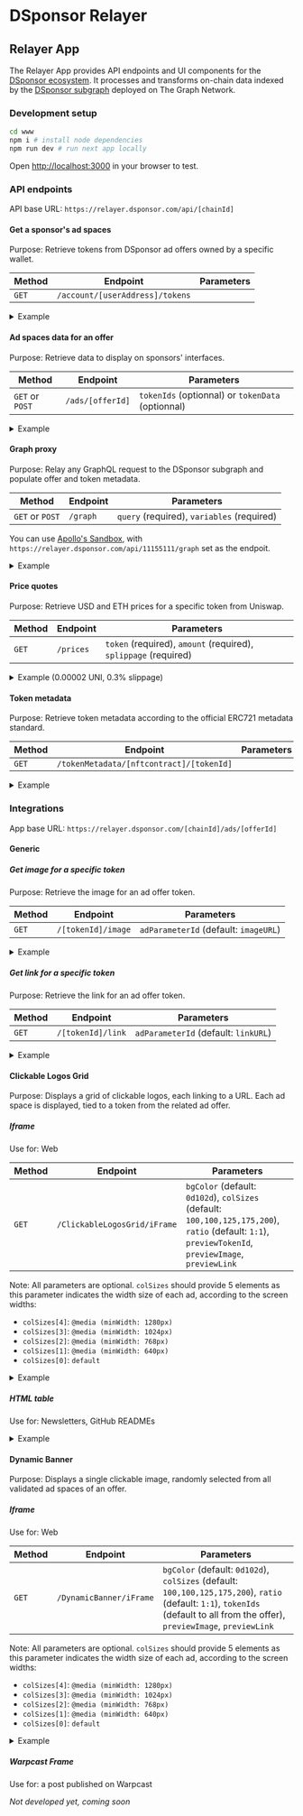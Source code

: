 # DSponsor Relayer

## Relayer App

The Relayer App provides API endpoints and UI components for the [DSponsor ecosystem](https://dsponsor.com). It processes and transforms on-chain data indexed by the [DSponsor subgraph](https://github.com/dcast-media/dsponsor-subgraph) deployed on The Graph Network.

### Development setup

```bash
cd www
npm i # install node dependencies
npm run dev # run next app locally
```

Open [http://localhost:3000](http://localhost:3000) in your browser to test.

### API endpoints

API base URL: `https://relayer.dsponsor.com/api/[chainId]`

#### Get a sponsor's ad spaces

Purpose: Retrieve tokens from DSponsor ad offers owned by a specific wallet.

|Method|Endpoint|Parameters|
|--|--|--|
|`GET`|`/account/[userAddress]/tokens`| |

<details>

<summary>
 Example
</summary>

##### Request

```bash
curl 'https://relayer.dsponsor.com/api/11155111/account/0x9a7FAC267228f536A8f250E65d7C4CA7d39De766/tokens'
```

##### Response

```json
[
  {
    "id": "1",
    "disable": false,
    "metadataURL": "https://bafkreicmn6gia3cplyt7tu56sfue6cpw5dm2dnwuz2zkj4dhqrg5bzwuua.ipfs.nftstorage.link/",
    "name": "Tokenized ad spaces in SiBorg App",
    "initialCreator": "0x9a7fac267228f536a8f250e65d7c4ca7d39de766",
    "validators": null,
    "admins": [
      "0x9a7fac267228f536a8f250e65d7c4ca7d39de766"
    ],
    "creationTimestamp": "1713371172",
    "adParameters": [
      {
        "adParameter": {
          "id": "imageURL-6.4:1",
          "base": "imageURL",
          "variants": [
            "6.4:1"
          ]
        }
      },
      {
        "adParameter": {
          "id": "linkURL",
          "base": "linkURL",
          "variants": []
        }
      },
      {
        "adParameter": {
          "id": "xCreatorHandle",
          "base": "xCreatorHandle",
          "variants": []
        }
      },
      {
        "adParameter": {
          "id": "xSpaceId",
          "base": "xSpaceId",
          "variants": []
        }
      }
    ],
    "nftContract": {
      "id": "0x83476e4178394fd4ac6d958a6933247d3531dbd9",
      "allowList": false,
      "maxSupply": "115792089237316195423570985008687907853269984665640564039457584007913129639935",
      "prices": [],
      "tokens": [
        {
          "tokenId": "110771216890900307486995680796878979552050216338441285842533727414245120540081",
          "setInAllowList": false,
          "marketplaceListings": [
            {
              "listingType": "Direct",
              "startTime": "1713630360",
              "endTime": "1714062360",
              "currency": "0x94a9d9ac8a22534e3faca9f4e7f2e2cf85d5e4c8",
              "buyoutPricePerToken": "45500000",
              "reservePricePerToken": "45500000",
              "status": "CREATED",
              "bids": []
            }
          ],
          "nftContract": {
            "allowList": false,
            "prices": []
          },
          "mint": {
            "tokenData": "airdrop",
            "blockTimestamp": "1713371592"
          },
          "prices": [],
          "metadata": {
            "name": "#airdrop - Tokenized Ad Space",
            "description": "Tokenized advertisement spaces link to the ticker 'airdrop' (query term in the app)\n\nBuying this ad space give you the exclusive right to submit an ad to be displayed when any user searches for 'airdrop'.\nSiBorg team still has the power to validate or reject ad assets.\nYou are free to change the ad proposal at anytime and free to resell it on the open market.",
            "image": "https://placehold.co/400x400?text=SiBorg%20Ad%20Space%0Aairdrop",
            "external_url": "",
            "attributes": [
              {
                "trait_type": "Search Query",
                "value": "airdrop"
              }
            ]
          }
        }
      ]
    }
  }
]
```

</details>

#### Ad spaces data for an offer

Purpose: Retrieve data to display on sponsors' interfaces.

|Method|Endpoint|Parameters|
|--|--|--|
|`GET` or `POST`|`/ads/[offerId]`| `tokenIds` (optionnal) or `tokenData` (optionnal)|

<details>

<summary>
 Example
</summary>

##### Request

```bash
curl 'https://relayer.dsponsor.com/api/11155111/ads/1?tokenData=web3,twitter,staking'
```

##### Response

```json
{
  "_tokenIds": [
    "65329693524297118063646238334159138948524025175806621014596919199733788562630",
    "101661046026135114031620108954831493212219976668510473490175828180454937635060",
    "64873369441774726751632143071124460964591437972899336413549633584093280026386",
    "42815755960540918129438353840082893508347041245824540425731235505437781612563"
  ],
  "_tokenData": [
    "web3",
    "twitter",
    "staking",
    "cryptonnews"
  ],
  "65329693524297118063646238334159138948524025175806621014596919199733788562630": {
    "imageURL-6.4:1": {
      "state": "CURRENT_ACCEPTED",
      "data": "https://6f375d41f2a33f1f08f6042a65d49ec9.ipfscdn.io/ipfs/bafybeihkthq6hnez2tfogymwnktkgnpbpbvreizpclhvzywyxkc6ukqa7u/"
    },
    "linkURL": {
      "state": "CURRENT_ACCEPTED",
      "data": "https://test.fr"
    },
    "_tokenData": "web3",
    "_buy": {
      "link": "https://app.staging.dsponsor.com/sepolia/offer/1/65329693524297118063646238334159138948524025175806621014596919199733788562630?tokenData=web3",
      "mint": null,
      "secondary": null
    },
    "xCreatorHandle": {
      "state": "UNAVAILABLE",
      "data": null
    },
    "xSpaceId": {
      "state": "UNAVAILABLE",
      "data": null
    }
  },
  "101661046026135114031620108954831493212219976668510473490175828180454937635060": {
    "_tokenData": "twitter",
    "_buy": {
      "link": "https://app.staging.dsponsor.com/sepolia/offer/1/101661046026135114031620108954831493212219976668510473490175828180454937635060?tokenData=twitter",
      "mint": null,
      "secondary": null
    },
    "imageURL-6.4:1": {
      "state": "UNAVAILABLE",
      "data": "https://relayer.dsponsor.com/reserved.webp"
    },
    "linkURL": {
      "state": "UNAVAILABLE",
      "data": "https://app.staging.dsponsor.com/sepolia/offer/1/101661046026135114031620108954831493212219976668510473490175828180454937635060?tokenData=twitter"
    },
    "xCreatorHandle": {
      "state": "UNAVAILABLE",
      "data": null
    },
    "xSpaceId": {
      "state": "UNAVAILABLE",
      "data": null
    }
  },
  "64873369441774726751632143071124460964591437972899336413549633584093280026386": {
    "_tokenData": "staking",
    "_buy": {
      "link": "https://app.staging.dsponsor.com/sepolia/offer/1/64873369441774726751632143071124460964591437972899336413549633584093280026386?tokenData=staking",
      "mint": null,
      "secondary": {
        "listingType": "Auction",
        "startTime": "1713975960",
        "endTime": "1717863960",
        "currency": "0x94a9d9ac8a22534e3faca9f4e7f2e2cf85d5e4c8",
        "buyoutPricePerToken": "10000000000",
        "reservePricePerToken": "2500000",
        "status": "CREATED",
        "bids": []
      }
    },
    "imageURL-6.4:1": {
      "state": "BUY_MARKET",
      "data": "https://relayer.dsponsor.com/available.webp"
    },
    "linkURL": {
      "state": "BUY_MARKET",
      "data": "https://app.staging.dsponsor.com/sepolia/offer/1/64873369441774726751632143071124460964591437972899336413549633584093280026386?tokenData=staking"
    },
    "xCreatorHandle": {
      "state": "BUY_MARKET",
      "data": null
    },
    "xSpaceId": {
      "state": "BUY_MARKET",
      "data": null
    }
  },
  "42815755960540918129438353840082893508347041245824540425731235505437781612563": {
    "_tokenData": "cryptonnews",
    "_buy": {
      "link": "https://app.staging.dsponsor.com/sepolia/offer/1/42815755960540918129438353840082893508347041245824540425731235505437781612563?tokenData=cryptonnews",
      "mint": null,
      "secondary": null
    },
    "imageURL-6.4:1": {
      "state": "UNAVAILABLE",
      "data": "https://relayer.dsponsor.com/reserved.webp"
    },
    "linkURL": {
      "state": "UNAVAILABLE",
      "data": "https://app.staging.dsponsor.com/sepolia/offer/1/42815755960540918129438353840082893508347041245824540425731235505437781612563?tokenData=cryptonnews"
    },
    "xCreatorHandle": {
      "state": "UNAVAILABLE",
      "data": null
    },
    "xSpaceId": {
      "state": "UNAVAILABLE",
      "data": null
    }
  }
}
```

</details>

#### Graph proxy

Purpose: Relay any GraphQL request to the DSponsor subgraph and populate offer and token metadata.

|Method|Endpoint|Parameters|
|--|--|--|
|`GET` or `POST`|`/graph`| `query` (required), `variables` (required)|

You can use [Apollo's Sandbox](https://studio.apollographql.com/sandbox/explorer), with `https://relayer.dsponsor.com/api/11155111/graph` set as the endpoit.

<details>

<summary>
 Example
</summary>

##### Request

```bash
curl 'https://relayer.dsponsor.com/api/11155111/graph' \
  --data-raw '{
    "query": "query OfferRequest($offerId: String) {
      adOffers(where: { id: $offerId }) {
        id
        metadataURL
        nftContract {
          tokens(first: 1) {
            tokenId
            mint {
              tokenData
            }
          }
        }
      }
    }",
    "variables": {
      "offerId": "1"
    },
    "operationName": "OfferRequest"
  }'

```

##### Response

```json
{
    "data": {
        "adOffers": [
            {
                "id": "1",
                "metadataURL": "https://bafkreicmn6gia3cplyt7tu56sfue6cpw5dm2dnwuz2zkj4dhqrg5bzwuua.ipfs.nftstorage.link/",
                "nftContract": {
                    "tokens": [
                        {
                            "tokenId": "109209750437790945652155443835624055978955232477308362696330723152483678880972",
                            "mint": {
                                "tokenData": "lol"
                            },
                            "metadata": {
                                "name": "#lol - Tokenized Ad Space",
                                "description": "Tokenized advertisement spaces link to the ticker 'lol' (query term in the app)\n\nBuying this ad space give you the exclusive right to submit an ad to be displayed when any user searches for 'lol'.\nSiBorg team still has the power to validate or reject ad assets.\nYou are free to change the ad proposal at anytime and free to resell it on the open market.",
                                "image": "https://placehold.co/400x400?text=SiBorg%20Ad%20Space%0Alol",
                                "external_url": "",
                                "attributes": [
                                    {
                                        "trait_type": "Search Query",
                                        "value": "lol"
                                    }
                                ]
                            }
                        }
                    ]
                },
                "metadata": {
                    "creator": {
                        "name": "SiBorg",
                        "description": "SiBorg application empowers podcasters by leveraging SocialFi.",
                        "image": "https://bafkreidonqrmvzm4544yv7lqeggp3t34r72glwszbh3qafjqmegvzvgiry.ipfs.nftstorage.link/",
                        "external_link": "https://siborg.io",
                        "categories": [
                            "dApp",
                            "social",
                            "media",
                            "education"
                        ]
                    },
                    "offer": {
                        "name": "Tokenized ad spaces in SiBorg App",
                        "description": "Tokenized advertisement spaces, each token is linked to a search term.\n\nBuying an ad space from the collection give you the exclusive right to submit an ad.\nSiBorg team still has the power to validate or reject ad assets. You are free to change the ad proposal at anytime and free to resell it on the open market.",
                        "image": "https://bafkreif4dihekhhd24itluilol4qab6zxhwlokkinbpnkqaprzf6jenqne.ipfs.nftstorage.link/",
                        "terms": "https://bafybeie554c4fryghl6ao7jobfoji5d2qist3rq2j6lmminslu7u46d6si.ipfs.nftstorage.link/",
                        "external_link": "",
                        "valid_from": "2024-05-01T00:00:00Z",
                        "valid_to": "2024-10-31T23:59:59Z",
                        "categories": [
                            "Community",
                            "NFT",
                            "Crypto"
                        ],
                        "token_metadata": {
                            "name": "#{tokenData} - Tokenized Ad Space",
                            "description": "Tokenized advertisement spaces link to the ticker '{tokenData}' (query term in the app)\n\nBuying this ad space give you the exclusive right to submit an ad to be displayed when any user searches for '{tokenData}'.\nSiBorg team still has the power to validate or reject ad assets.\nYou are free to change the ad proposal at anytime and free to resell it on the open market.",
                            "image": "https://placehold.co/400x400?text=SiBorg%20Ad%20Space%0A{tokenData}",
                            "external_url": "",
                            "attributes": [
                                {
                                    "trait_type": "Search Query",
                                    "value": "{tokenData}"
                                }
                            ]
                        }
                    }
                }
            }
        ]
    }
}
```

</details>

#### Price quotes

Purpose: Retrieve USD and ETH prices for a specific token from Uniswap.

|Method|Endpoint|Parameters|
|--|--|--|
|`GET`|`/prices`|`token` (required), `amount` (required), `splippage` (required)|

<details>

<summary>
 Example (0.00002 UNI, 0.3% slippage)
</summary>

##### Request

```bash
curl 'https://relayer.dsponsor.com/api/11155111/prices?token=0x1f9840a85d5aF5bf1D1762F925BDADdC4201F984&amount=20000000000000&slippage=0.3'
```

##### Response

```json
{
  "amountInEth": "108438648604539",
  "amountInEthWithSlippage": "108763964550352",
  "amountUSDC": "236459484",
  "amountInEthFormatted": "0.000108438648604539",
  "amountInEthWithSlippageFormatted": "0.000108763964550352",
  "amountUSDCFormatted": "236.459484"
}
```

</details>

#### Token metadata

Purpose: Retrieve token metadata according to the official ERC721 metadata standard.

|Method|Endpoint|Parameters|
|--|--|--|
|`GET`|`/tokenMetadata/[nftcontract]/[tokenId]`||

<details>

<summary>
 Example
</summary>

##### Request

```bash
curl 'https://relayer.dsponsor.com/api/11155111/tokenMetadata/0x6b9e4504a91b077d2b72b5186373ead75c6cdc03/2'
```

##### Response

```json
{
  "name": "ULtra Site 2",
  "description": "the best site",
  "image": "https://6f375d41f2a33f1f08f6042a65d49ec9.ipfscdn.io/ipfs/bafybeiffjiyl3sjjavmyrmawl6huvuwjxtddef7kn3fqlyabeh72gkchzy/",
  "external_link": "https://ultra.com",
  "valid_from": "2024-05-14T18:15:02.466Z",
  "valid_to": "2025-05-14T18:15:02.466Z",
  "categories": [
    "Community",
    "NFT",
    "Crypto"
  ],
  "token_metadata": {

  }
}
```

</details>

### Integrations

App base URL: `https://relayer.dsponsor.com/[chainId]/ads/[offerId]`

#### Generic

##### Get image for a specific token

Purpose: Retrieve the image for an ad offer token.

|Method|Endpoint|Parameters|
|--|--|--|
|`GET`|`/[tokenId]/image`|`adParameterId` (default: `imageURL`)|

<details>

<summary>
 Example
</summary>

```html
<img src="https://relayer.dsponsor.com/11155111/ads/3/0/image">
```

</details>

##### Get link for a specific token

Purpose: Retrieve the link for an ad offer token.

|Method|Endpoint|Parameters|
|--|--|--|
|`GET`|`/[tokenId]/link`|`adParameterId` (default: `linkURL`)|

<details>

<summary>
 Example
</summary>

```html
<a href="https://relayer.dsponsor.com/11155111/ads/3/0/image">
```

</details>

#### Clickable Logos Grid

Purpose: Displays a grid of clickable logos, each linking to a URL. Each ad space is displayed, tied to a token from the related ad offer.

##### Iframe

Use for: Web

|Method|Endpoint|Parameters|
|--|--|--|
|`GET`|`/ClickableLogosGrid/iFrame`|`bgColor` (default: `0d102d`), `colSizes` (default: `100,100,125,175,200`), `ratio` (default: `1:1`), `previewTokenId`, `previewImage`, `previewLink`|

Note: All parameters are optional. `colSizes` should provide 5 elements as this parameter indicates the width size of each ad, according to the screen widths:

* `colSizes[4]`: `@media (minWidth: 1280px)`
* `colSizes[3]`: `@media (minWidth: 1024px)`
* `colSizes[2]`: `@media (minWidth: 768px)`
* `colSizes[1]`: `@media (minWidth: 640px)`
* `colSizes[0]`: `default`

<details>

<summary>
Example

</summary>

```html
 <iframe src="https://relayer.dsponsor.com/11155111/ads/1/ClickableLogosGrid/iFrame?bgColor=0d102d&colSizes=300,300,300,300,300&ratio=1:1&previewTokenId=0&previewImage=https://relayer.dsponsor.com/available.webp&previewLink=https://google.fr" height="100%" width="100%"></iframe>
```

</details>

##### HTML table

Use for: Newsletters, GitHub READMEs

<details>

<summary>
Example
</summary>

###### HTML code

```html

<table width="100%" border="0" cellspacing="0" cellpadding="0" style="table-layout: fixed;">
  <tr>
    <td width="20%" style="text-align: center; padding: 10px;">
      <a href="https://relayer.dsponsor.com/11155111/ads/3/0/link" target="_blank" rel="noopener noreferrer">
        <img src="https://relayer.dsponsor.com/11155111/ads/3/0/image" style="max-width: 100%; height: auto; display: block;" alt="No Ad">
      </a>
    </td>
    <td width="20%" style="text-align: center; padding: 10px;">
      <a href="https://relayer.dsponsor.com/11155111/ads/3/1/link" target="_blank" rel="noopener noreferrer">
        <img src="https://relayer.dsponsor.com/11155111/ads/3/1/image" style="max-width: 100%; height: auto; display: block;" alt="No Ad">
      </a>
    </td>
    <td width="20%" style="text-align: center; padding: 10px;">
      <a href="https://relayer.dsponsor.com/11155111/ads/3/2/link" target="_blank" rel="noopener noreferrer">
        <img src="https://relayer.dsponsor.com/11155111/ads/3/2/image" style="max-width: 100%; height: auto; display: block;" alt="No Ad">
      </a>
    </td>
    <td width="20%" style="text-align: center; padding: 10px;">
      <a href="https://relayer.dsponsor.com/11155111/ads/3/3/link" target="_blank" rel="noopener noreferrer">
        <img src="https://relayer.dsponsor.com/11155111/ads/3/3/image" style="max-width: 100%; height: auto; display: block;" alt="No Ad">
      </a>
    </td>
    <td width="20%" style="text-align: center; padding: 10px;">
      <a href="https://relayer.dsponsor.com/11155111/ads/3/4/link" target="_blank" rel="noopener noreferrer">
        <img src="https://relayer.dsponsor.com/11155111/ads/3/4/image" style="max-width: 100%; height: auto; display: block;" alt="No Ad">
      </a>
    </td>
  </tr>
  <tr>
    <td width="20%" style="text-align: center; padding: 10px;">
      <a href="https://relayer.dsponsor.com/11155111/ads/3/5/link" target="_blank" rel="noopener noreferrer">
        <img src="https://relayer.dsponsor.com/11155111/ads/3/5/image" style="max-width: 100%; height: auto; display: block;" alt="No Ad">
      </a>
    </td>
    <td width="20%" style="text-align: center; padding: 10px;">
      <a href="https://relayer.dsponsor.com/11155111/ads/3/6/link" target="_blank" rel="noopener noreferrer">
        <img src="https://relayer.dsponsor.com/11155111/ads/3/6/image" style="max-width: 100%; height: auto; display: block;" alt="No Ad">
      </a>
    </td>
    <td width="20%" style="text-align: center; padding: 10px;">
      <a href="https://relayer.dsponsor.com/11155111/ads/3/7/link" target="_blank" rel="noopener noreferrer">
        <img src="https://relayer.dsponsor.com/11155111/ads/3/7/image" style="max-width: 100%; height: auto; display: block;" alt="No Ad">
      </a>
    </td>
    <td width="20%" style="text-align: center; padding: 10px;">
      <a href="https://relayer.dsponsor.com/11155111/ads/3/8/link" target="_blank" rel="noopener noreferrer">
        <img src="https://relayer.dsponsor.com/11155111/ads/3/8/image" style="max-width: 100%; height: auto; display: block;" alt="No Ad">
      </a>
    </td>
    <td width="20%" style="text-align: center; padding: 10px;">
      <a href="https://relayer.dsponsor.com/11155111/ads/3/9/link" target="_blank" rel="noopener noreferrer">
        <img src="https://relayer.dsponsor.com/11155111/ads/3/9/image" style="max-width: 100%; height: auto; display: block;" alt="No Ad">
      </a>
    </td>
  </tr>
</table>

```

###### Result

<table width="100%" border="0" cellspacing="0" cellpadding="0" style="table-layout: fixed;">
  <tr>
    <td width="20%" style="text-align: center; padding: 10px;">
      <a href="https://relayer.dsponsor.com/11155111/ads/3/0/link" target="_blank" rel="noopener noreferrer">
        <img src="https://relayer.dsponsor.com/11155111/ads/3/0/image" style="max-width: 100%; height: auto; display: block;" alt="No Ad">
      </a>
    </td>
    <td width="20%" style="text-align: center; padding: 10px;">
      <a href="https://relayer.dsponsor.com/11155111/ads/3/1/link" target="_blank" rel="noopener noreferrer">
        <img src="https://relayer.dsponsor.com/11155111/ads/3/1/image" style="max-width: 100%; height: auto; display: block;" alt="No Ad">
      </a>
    </td>
    <td width="20%" style="text-align: center; padding: 10px;">
      <a href="https://relayer.dsponsor.com/11155111/ads/3/2/link" target="_blank" rel="noopener noreferrer">
        <img src="https://relayer.dsponsor.com/11155111/ads/3/2/image" style="max-width: 100%; height: auto; display: block;" alt="No Ad">
      </a>
    </td>
    <td width="20%" style="text-align: center; padding: 10px;">
      <a href="https://relayer.dsponsor.com/11155111/ads/3/3/link" target="_blank" rel="noopener noreferrer">
        <img src="https://relayer.dsponsor.com/11155111/ads/3/3/image" style="max-width: 100%; height: auto; display: block;" alt="No Ad">
      </a>
    </td>
    <td width="20%" style="text-align: center; padding: 10px;">
      <a href="https://relayer.dsponsor.com/11155111/ads/3/4/link" target="_blank" rel="noopener noreferrer">
        <img src="https://relayer.dsponsor.com/11155111/ads/3/4/image" style="max-width: 100%; height: auto; display: block;" alt="No Ad">
      </a>
    </td>
  </tr>
  <tr>
    <td width="20%" style="text-align: center; padding: 10px;">
      <a href="https://relayer.dsponsor.com/11155111/ads/3/5/link" target="_blank" rel="noopener noreferrer">
        <img src="https://relayer.dsponsor.com/11155111/ads/3/5/image" style="max-width: 100%; height: auto; display: block;" alt="No Ad">
      </a>
    </td>
    <td width="20%" style="text-align: center; padding: 10px;">
      <a href="https://relayer.dsponsor.com/11155111/ads/3/6/link" target="_blank" rel="noopener noreferrer">
        <img src="https://relayer.dsponsor.com/11155111/ads/3/6/image" style="max-width: 100%; height: auto; display: block;" alt="No Ad">
      </a>
    </td>
    <td width="20%" style="text-align: center; padding: 10px;">
      <a href="https://relayer.dsponsor.com/11155111/ads/3/7/link" target="_blank" rel="noopener noreferrer">
        <img src="https://relayer.dsponsor.com/11155111/ads/3/7/image" style="max-width: 100%; height: auto; display: block;" alt="No Ad">
      </a>
    </td>
    <td width="20%" style="text-align: center; padding: 10px;">
      <a href="https://relayer.dsponsor.com/11155111/ads/3/8/link" target="_blank" rel="noopener noreferrer">
        <img src="https://relayer.dsponsor.com/11155111/ads/3/8/image" style="max-width: 100%; height: auto; display: block;" alt="No Ad">
      </a>
    </td>
    <td width="20%" style="text-align: center; padding: 10px;">
      <a href="https://relayer.dsponsor.com/11155111/ads/3/9/link" target="_blank" rel="noopener noreferrer">
        <img src="https://relayer.dsponsor.com/11155111/ads/3/9/image" style="max-width: 100%; height: auto; display: block;" alt="No Ad">
      </a>
    </td>
  </tr>
</table>

</details>

#### Dynamic Banner

Purpose: Displays a single clickable image, randomly selected from all validated ad spaces of an offer.

##### Iframe

Use for: Web

|Method|Endpoint|Parameters|
|--|--|--|
|`GET`|`/DynamicBanner/iFrame`|`bgColor` (default: `0d102d`), `colSizes` (default: `100,100,125,175,200`), `ratio` (default: `1:1`), `tokenIds` (default to all from the offer), `previewImage`, `previewLink`|

Note: All parameters are optional. `colSizes` should provide 5 elements as this parameter indicates the width size of each ad, according to the screen widths:

* `colSizes[4]`: `@media (minWidth: 1280px)`
* `colSizes[3]`: `@media (minWidth: 1024px)`
* `colSizes[2]`: `@media (minWidth: 768px)`
* `colSizes[1]`: `@media (minWidth: 640px)`
* `colSizes[0]`: `default`

<details>

<summary>
Example

</summary>

```html
 <iframe src="https://relayer.dsponsor.com/11155111/ads/1/DynamicBanner/iFrame?bgColor=0d102d&colSizes=300,300,300,300,300&ratio=1:1&tokenIds=1,2,3,4,5,6&previewImage=https://relayer.dsponsor.com/available.webp&previewLink=https://google.fr" height="100%" width="100%"></iframe>
```

</details>

##### Warpcast Frame

Use for: a post published on Warpcast

*Not developed yet, coming soon*
